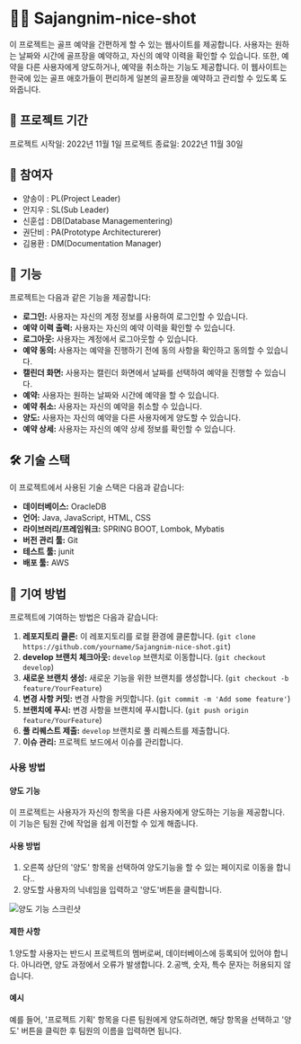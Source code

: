 # 🏌️‍♂️ Sajangnim-nice-shot
이 프로젝트는 골프 예약을 간편하게 할 수 있는 웹사이트를 제공합니다. 사용자는 원하는 날짜와 시간에 골프장을 예약하고, 자신의 예약 이력을 확인할 수 있습니다. 또한, 예약을 다른 사용자에게 양도하거나, 예약을 취소하는 기능도 제공합니다. 이 웹사이트는 한국에 있는 골프 애호가들이 편리하게 일본의 골프장을 예약하고 관리할 수 있도록 도와줍니다.

## 📅 프로젝트 기간

프로젝트 시작일: 2022년 11월 1일
프로젝트 종료일: 2022년 11월 30일

## 👥 참여자

- 양송이 : PL(Project Leader)
- 안지우 : SL(Sub Leader)
- 신훈섭 : DB(Database Managementering)
- 권단비 : PA(Prototype Architecturerer)
- 김용환 : DM(Documentation Manager)

## 🚀 기능

프로젝트는 다음과 같은 기능을 제공합니다:

- **로그인:** 사용자는 자신의 계정 정보를 사용하여 로그인할 수 있습니다.
- **예약 이력 출력:** 사용자는 자신의 예약 이력을 확인할 수 있습니다.
- **로그아웃:** 사용자는 계정에서 로그아웃할 수 있습니다.
- **예약 동의:** 사용자는 예약을 진행하기 전에 동의 사항을 확인하고 동의할 수 있습니다.
- **캘린더 화면:** 사용자는 캘린더 화면에서 날짜를 선택하여 예약을 진행할 수 있습니다.
- **예약:** 사용자는 원하는 날짜와 시간에 예약을 할 수 있습니다.
- **예약 취소:** 사용자는 자신의 예약을 취소할 수 있습니다.
- **양도:** 사용자는 자신의 예약을 다른 사용자에게 양도할 수 있습니다.
- **예약 상세:** 사용자는 자신의 예약 상세 정보를 확인할 수 있습니다.

## 🛠️ 기술 스택

이 프로젝트에서 사용된 기술 스택은 다음과 같습니다:

- **데이터베이스:** OracleDB
- **언어:** Java, JavaScript, HTML, CSS
- **라이브러리/프레임워크:**  SPRING BOOT, Lombok, Mybatis
- **버전 관리 툴:** Git
- **테스트 툴:** junit
- **배포 툴:** AWS

## 🤝 기여 방법

프로젝트에 기여하는 방법은 다음과 같습니다:

1. **레포지토리 클론:** 이 레포지토리를 로컬 환경에 클론합니다. (`git clone https://github.com/yourname/Sajangnim-nice-shot.git`)
2. **develop 브랜치 체크아웃:** `develop` 브랜치로 이동합니다. (`git checkout develop`)
3. **새로운 브랜치 생성:** 새로운 기능을 위한 브랜치를 생성합니다. (`git checkout -b feature/YourFeature`)
4. **변경 사항 커밋:** 변경 사항을 커밋합니다. (`git commit -m 'Add some feature'`)
5. **브랜치에 푸시:** 변경 사항을 브랜치에 푸시합니다. (`git push origin feature/YourFeature`)
6. **풀 리퀘스트 제출:** `develop` 브랜치로 풀 리퀘스트를 제출합니다.
7. **이슈 관리:** 프로젝트 보드에서 이슈를 관리합니다.


### 사용 방법

#### 양도 기능

이 프로젝트는 사용자가 자신의 항목을 다른 사용자에게 양도하는 기능을 제공합니다. 이 기능은 팀원 간에 작업을 쉽게 이전할 수 있게 해줍니다.

#### 사용 방법

1. 오른쪽 상단의 '양도' 항목을 선택하여 양도기능을 할 수 있는 페이지로 이동을 합니다..
2. 양도할 사용자의 닉네임을 입력하고 '양도'버튼을 클릭합니다.

![양도 기능 스크린샷](images/transfer.png)

#### 제한 사항

1.양도할 사용자는 반드시 프로젝트의 멤버로써, 데이터베이스에 등록되어 있어야 합니다. 아니라면, 양도 과정에서 오류가 발생합니다.
2.공백, 숫자, 특수 문자는 허용되지 않습니다.

#### 예시

예를 들어, '프로젝트 기획' 항목을 다른 팀원에게 양도하려면, 해당 항목을 선택하고 '양도' 버튼을 클릭한 후 팀원의 이름을 입력하면 됩니다.
